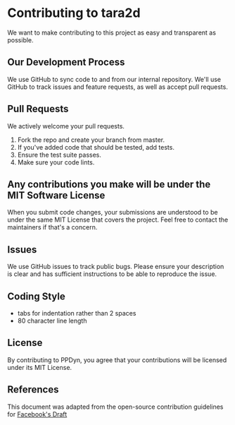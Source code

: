 # Contributing to tara2d
We want to make contributing to this project as easy and transparent as possible.

## Our Development Process
We use GitHub to sync code to and from our internal repository. We'll use GitHub to track issues and feature requests, as well as accept pull requests.

## Pull Requests
We actively welcome your pull requests.
1. Fork the repo and create your branch from master.
2. If you've added code that should be tested, add tests.
3. Ensure the test suite passes.
4. Make sure your code lints.
<!--6. If you haven't already, complete the Contributor License Agreement ("CLA").-->

## Any contributions you make will be under the MIT Software License
When you submit code changes, your submissions are understood to be under the same MIT License that covers the project. Feel free to contact the maintainers if that's a concern.

## Issues
We use GitHub issues to track public bugs. Please ensure your description is clear and has sufficient instructions to be able to reproduce the issue.

## Coding Style
* tabs for indentation rather than 2 spaces
* 80 character line length

## License
By contributing to PPDyn, you agree that your contributions will be licensed under its MIT License.

## References
This document was adapted from the open-source contribution guidelines for [Facebook's Draft](https://github.com/facebook/draft-js/blob/a9316a723f9e918afde44dea68b5f9f39b7d9b00/CONTRIBUTING.md)

